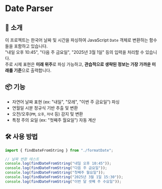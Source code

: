 # Date Parser

## 📌 소개
이 프로젝트는 한국어 날짜 및 시간을 파싱하여 JavaScript `Date` 객체로 변환하는 함수들을 포함하고 있습니다.  
"내일 오후 10:45", "다음 주 금요일", "2025년 3월 1일" 등의 입력을 처리할 수 있습니다.  
주로 시제 표현은 **미래 위주**로 파싱 가능하고, **관습적으로 생략된 정보는 가장 가까운 미래를 기준**으로 출력합니다.

## 📦 기능
- 자연어 날짜 표현 (ex: "내일", "모레", "이번 주 금요일") 파싱
- 연월일 시분 정규식 기반 추출 및 변환
- 오전/오후(`PM`, `오후`, `저녁` 등) 감지 및 변환
- 특정 주의 요일 (ex: "첫째주 월요일") 자동 계산

## 🛠 사용 방법
```ts
import { findDateFromString } from "./formatDate";

// 날짜 변환 테스트
console.log(findDateFromString("내일 오후 10:45")); 
console.log(findDateFromString("다음 주 금요일"));
console.log(findDateFromString("첫째주 월요일"));
console.log(findDateFromString("2025년 3월 1일 15:30"));
console.log(findDateFromString("이번 달 셋째 주 수요일"));

